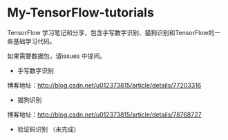 # My-TensorFlow-tutorials
TensorFlow 学习笔记和分享，包含手写数字识别、猫狗识别和TensorFlow的一些基础学习代码。

如果需要数据包，请issues 中提问。

* 手写数字识别

博客地址：http://blog.csdn.net/u012373815/article/details/77203316

* 猫狗识别

博客地址：http://blog.csdn.net/u012373815/article/details/78768727

* 验证码识别 （未完成）
